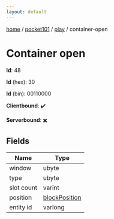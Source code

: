 ```yaml
---
layout: default
---
```


[home](/)  /  [pocket101](/protocol/pocket101)  /  [play](/protocol/pocket101/play)  /  container-open

# Container open

**Id**: 48

**Id** (hex): 30

**Id** (bin): 00110000

**Clientbound**: ✔️

**Serverbound**: ✖️

## Fields

Name | Type
---|---
window | ubyte
type | ubyte
slot count | varint
position | [blockPosition](/protocol/pocket101/types/block-position)
entity id | varlong
